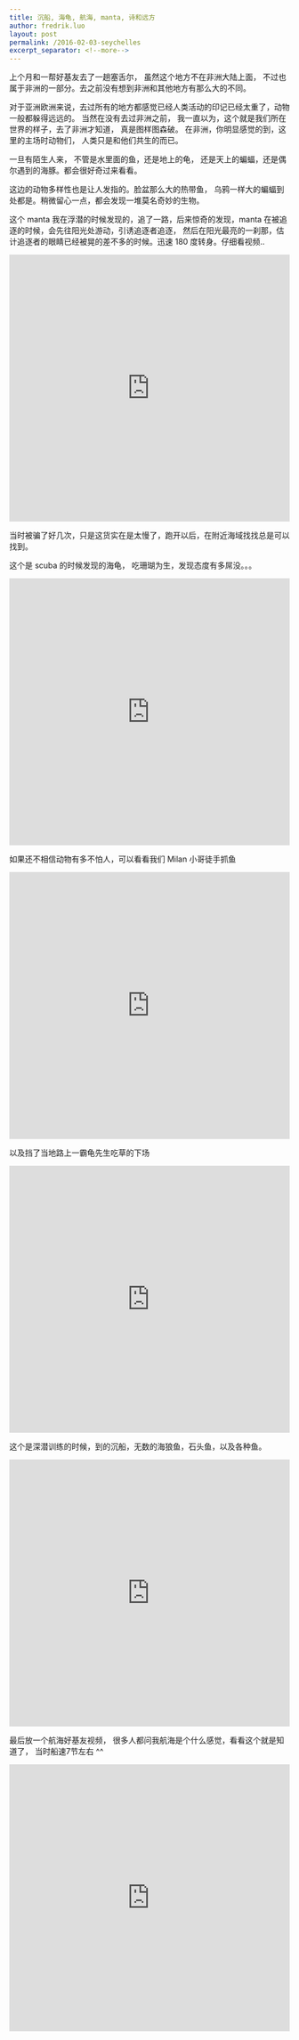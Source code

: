 ```yaml
---
title: 沉船, 海龟, 航海, manta, 诗和远方
author: fredrik.luo
layout: post
permalink: /2016-02-03-seychelles
excerpt_separator: <!--more-->
---
```

上个月和一帮好基友去了一趟塞舌尔， 虽然这个地方不在非洲大陆上面， 不过也属于非洲的一部分。去之前没有想到非洲和其他地方有那么大的不同。

对于亚洲欧洲来说，去过所有的地方都感觉已经人类活动的印记已经太重了，动物一般都躲得远远的。
当然在没有去过非洲之前， 我一直以为，这个就是我们所在世界的样子，去了非洲才知道， 真是图样图森破。 在非洲，你明显感觉的到，这里的主场时动物们， 人类只是和他们共生的而已。

一旦有陌生人来， 不管是水里面的鱼，还是地上的龟， 还是天上的蝙蝠，还是偶尔遇到的海豚。都会很好奇过来看看。

这边的动物多样性也是让人发指的。脸盆那么大的热带鱼， 乌鸦一样大的蝙蝠到处都是。稍微留心一点，都会发现一堆莫名奇妙的生物。

这个 manta 我在浮潜的时候发现的，追了一路，后来惊奇的发现，manta 在被追逐的时候，会先往阳光处游动，引诱追逐者追逐， 然后在阳光最亮的一刹那，估计追逐者的眼睛已经被晃的差不多的时候。迅速 180 度转身。仔细看视频..

<iframe frameborder="0" width="100%" height="480px" src="http://v.qq.com/iframe/player.html?vid=q0183tby2ek&tiny=0&auto=0" allowfullscreen></iframe>

<!--more-->
当时被骗了好几次，只是这货实在是太慢了，跑开以后，在附近海域找找总是可以找到。

这个是 scuba 的时候发现的海龟， 吃珊瑚为生，发现态度有多屌没。。。
<iframe frameborder="0" width="100%" height="480px"  height="480px" src="http://v.qq.com/iframe/player.html?vid=t01835ree9l&tiny=0&auto=0" allowfullscreen></iframe>

如果还不相信动物有多不怕人，可以看看我们 Milan 小哥徒手抓鱼

<iframe frameborder="0" width="100%" height="480px"  src="http://v.qq.com/iframe/player.html?vid=k0183g6bx2k&tiny=0&auto=0" allowfullscreen></iframe>

以及挡了当地路上一霸龟先生吃草的下场
<iframe frameborder="0" width="100%" height="480px"  src="http://v.qq.com/iframe/player.html?vid=j0183x7u0zp&tiny=0&auto=0" allowfullscreen></iframe>

这个是深潜训练的时候，到的沉船，无数的海狼鱼，石头鱼，以及各种鱼。
<iframe frameborder="0" width="100%" height="480px"  src="http://v.qq.com/iframe/player.html?vid=y0183o6jw13&tiny=0&auto=0" allowfullscreen></iframe>

最后放一个航海好基友视频， 很多人都问我航海是个什么感觉，看看这个就是知道了， 当时船速7节左右 ^^
<iframe frameborder="0" width="100%" height="480px"  src="http://v.qq.com/iframe/player.html?vid=m01839ru0yx&tiny=0&auto=0" allowfullscreen></iframe>


